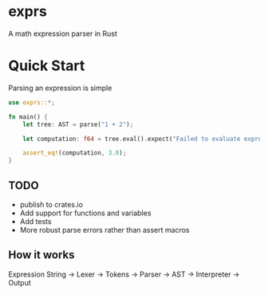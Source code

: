 # exprs 
A math expression parser in Rust

# Quick Start

Parsing an expression is simple
```rust
use exprs::*;

fn main() {
    let tree: AST = parse("1 + 2");

    let computation: f64 = tree.eval().expect("Failed to evaluate expression");

    assert_eq!(computation, 3.0);
}
```

## TODO
* publish to crates.io
* Add support for functions and variables
* Add tests
* More robust parse errors rather than assert macros


## How it works
Expression String -> Lexer -> Tokens -> Parser -> AST -> Interpreter -> Output
